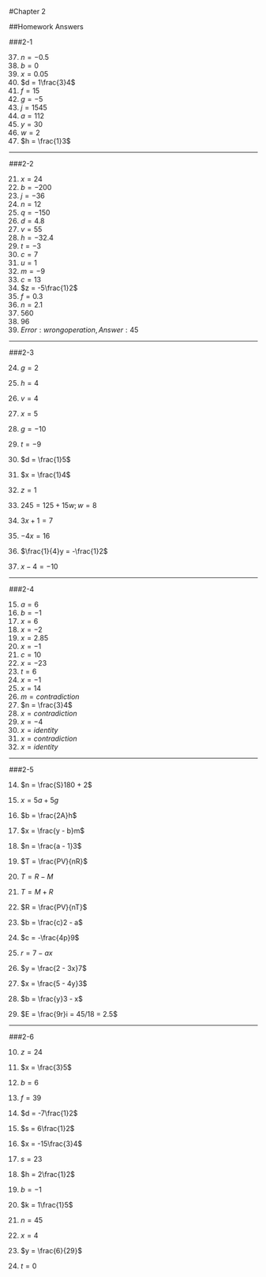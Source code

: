 #Chapter 2 

##Homework Answers 

###2-1

37. $n = -0.5$ 
38. $b = 0$ 
39. $x = 0.05$ 
40. $d = 1\frac{3}4$ 
41. $f = 15$ 
42. $g = -5$ 
43. $j = 1545$ 
44. $a = 112$ 
45. $y = 30$ 
46. $w = 2$
47. $h = \frac{1}3$

---

###2-2

21. $x = 24$
22. $b = -200$
23. $j = -36$
24. $n = 12$
25. $q = -150$
26. $d = 4.8$
27. $v = 55$
28. $h = -32.4$
29. $t = -3$
30. $c = 7$
31. $u = 1$
32. $m = -9$
33. $c = 13$
34. $z = -5\frac{1}2$
35. $f = 0.3$
36. $n = 2.1$
45. $560$
46. $96$
47. $Error: wrong operation, Answer: 45$

---

###2-3

24. $g = 2$
25. $h = 4$
26. $v = 4$
27. $x = 5$
28. $g = -10$
29. $t = -9$
30. $d = \frac{1}5$
31. $x = \frac{1}4$
32. $z = 1$


42. $245 = 125 + 15w; w = 8$
43. $3x + 1 = 7$
44. $-4x = 16$
45. $\frac{1}{4}y = -\frac{1}2$
46. $x - 4 = -10$

---

###2-4

15. $a = 6$
16. $b = -1$
17. $x = 6$
18. $x = -2$
19. $x = 2.85$
20. $x = -1$
21. $c = 10$
22. $x = -23$
23. $t = 6$
24. $x = -1$
25. $x = 14$
26. $m = contradiction$
27. $n = \frac{3}4$
28. $x = contradiction$
29. $x = -4$
30. $x = identity$
31. $x = contradiction$
32. $x = identity$

---

###2-5

14. $n = \frac{S}180 + 2$
15. $x = 5a + 5g$
16. $b = \frac{2A}h$
17. $x = \frac{y - b}m$
18. $n = \frac{a - 1}3$
19. $T = \frac{PV}{nR}$
20. $T = R - M$
21. $T = M + R$
22. $R = \frac{PV}{nT}$
23. $b = \frac{c}2 - a$
24. $c = -\frac{4p}9$
25. $r = 7 - ax$
26. $y = \frac{2 - 3x}7$
27. $x = \frac{5 - 4y}3$
28. $b = \frac{y}3 - x$


30. $E = \frac{9r}i = 45/18 = 2.5$

---

###2-6

10. $z = 24$
11. $x = \frac{3}5$
12. $b = 6$
13. $f = 39$
14. $d = -7\frac{1}2$
15. $s = 6\frac{1}2$
16. $x = -15\frac{3}4$
17. $s = 23$
18. $h = 2\frac{1}2$


29. $b = -1$
33. $k = 1\frac{1}5$
37. $n = 45$


44. $x = 4$
48. $y = \frac{6}{29}$
52. $t = 0$

